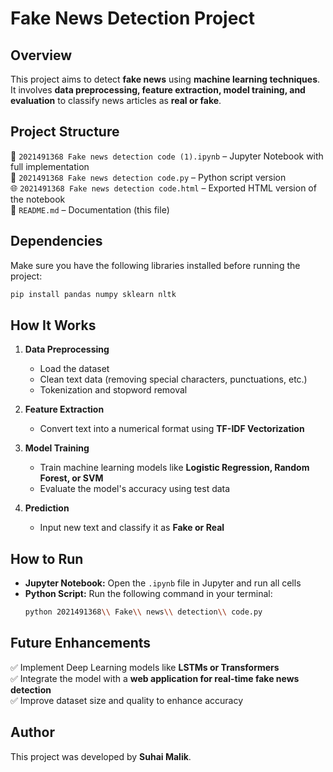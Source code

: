 # **Fake News Detection Project**  

## **Overview**  
This project aims to detect **fake news** using **machine learning techniques**. It involves **data preprocessing, feature extraction, model training, and evaluation** to classify news articles as **real or fake**.  

## **Project Structure**  
📂 `2021491368 Fake news detection code (1).ipynb` – Jupyter Notebook with full implementation  
📝 `2021491368 Fake news detection code.py` – Python script version  
🌐 `2021491368 Fake news detection code.html` – Exported HTML version of the notebook  
📄 `README.md` – Documentation (this file)  

## **Dependencies**  
Make sure you have the following libraries installed before running the project:  
```bash
pip install pandas numpy sklearn nltk
```

## **How It Works**  
1. **Data Preprocessing**  
   - Load the dataset  
   - Clean text data (removing special characters, punctuations, etc.)  
   - Tokenization and stopword removal  

2. **Feature Extraction**  
   - Convert text into a numerical format using **TF-IDF Vectorization**  

3. **Model Training**  
   - Train machine learning models like **Logistic Regression, Random Forest, or SVM**  
   - Evaluate the model's accuracy using test data  

4. **Prediction**  
   - Input new text and classify it as **Fake or Real**  

## **How to Run**  
- **Jupyter Notebook:** Open the `.ipynb` file in Jupyter and run all cells  
- **Python Script:** Run the following command in your terminal:  
  ```bash
  python 2021491368\\ Fake\\ news\\ detection\\ code.py
  ```  

## **Future Enhancements**  
✅ Implement Deep Learning models like **LSTMs or Transformers**  
✅ Integrate the model with a **web application for real-time fake news detection**  
✅ Improve dataset size and quality to enhance accuracy  

## **Author**  
This project was developed by **Suhai Malik**.  
